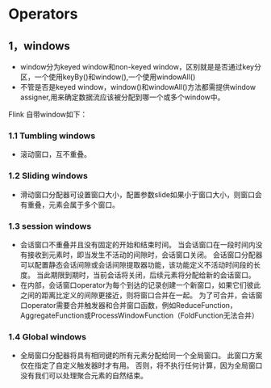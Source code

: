 # Operators

## 1，windows

- window分为keyed window和non-keyed window，区别就是是否通过key分区，一个使用keyBy()和window(),一个使用windowAll()
- 不管是否是keyed window，window()和windowAll()方法都需提供window assigner,用来确定数据流应该被分配到哪一个或多个window中。

Flink 自带window如下：

### 1.1 Tumbling windows

- 滚动窗口，互不重叠。

### 1.2 Sliding windows

- 滑动窗口分配器可设置窗口大小，配置参数slide如果小于窗口大小，则窗口会有重叠，元素会属于多个窗口。

### 1.3 session windows

- 会话窗口不重叠并且没有固定的开始和结束时间。 当会话窗口在一段时间内没有接收到元素时，即当发生不活动的间隙时，会话窗口关闭。 会话窗口分配器可以配置静态会话间隙或会话间隙提取器功能，该功能定义不活动时间段的长度。 当此期限到期时，当前会话将关闭，后续元素将分配给新的会话窗口。
- 在内部，会话窗口operator为每个到达的记录创建一个新窗口，如果它们彼此之间的距离比定义的间隙更接近，则将窗口合并在一起。 为了可合并，会话窗口operator需要合并触发器和合并窗口函数，例如ReduceFunction，AggregateFunction或ProcessWindowFunction（FoldFunction无法合并）

### 1.4 Global windows

- 全局窗口分配器将具有相同键的所有元素分配给同一个全局窗口。 此窗口方案仅在指定了自定义触发器时才有用。 否则，将不执行任何计算，因为全局窗口没有我们可以处理聚合元素的自然结束。